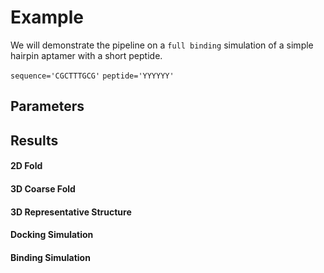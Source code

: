 # Example

We will demonstrate the pipeline on a `full binding` simulation of a simple hairpin aptamer with a short peptide. 

`sequence='CGCTTTGCG'`
`peptide='YYYYYY'`

## Parameters


## Results

#### 2D Fold
#### 3D Coarse Fold
#### 3D Representative Structure
#### Docking Simulation
#### Binding Simulation